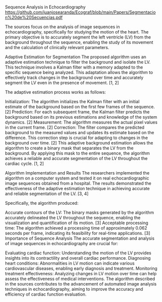 Sequence Analysis in Echocardiography
https://github.com/juanjosearanda/Ecograf/blob/main/Papers/Segmentacion%20de%20Secuencias.pdf 

The sources focus on the analysis of image sequences in echocardiography, specifically for studying the motion of the heart. The primary objective is to accurately segment the left ventricle (LV) from the background throughout the sequence, enabling the study of its movement and the calculation of clinically relevant parameters.

Adaptive Estimation for Segmentation
The proposed algorithm uses an adaptive estimation technique to filter the background and isolate the LV. This technique involves a Kalman filter with a memory adapted to the specific sequence being analyzed. This adaptation allows the algorithm to effectively track changes in the background over time and accurately segment the LV even in the presence of movement. [1, 2]

The adaptive estimation process works as follows:

Initialization: The algorithm initializes the Kalman filter with an initial estimate of the background based on the first few frames of the sequence. [2]
Prediction: For each subsequent frame, the Kalman filter predicts the background based on its previous estimations and knowledge of the system dynamics. [2]
Measurement: The algorithm measures the actual pixel values in the current frame. [2]
Correction: The filter compares the predicted background to the measured values and updates its estimate based on the difference. This correction step is crucial for adapting to changes in the background over time. [2]
This adaptive background estimation allows the algorithm to create a binary mask that separates the LV from the background. By applying this mask to the entire sequence, the algorithm achieves a reliable and accurate segmentation of the LV throughout the cardiac cycle. [1, 2]

Algorithm Implementation and Results
The researchers implemented the algorithm on a computer system and tested it on real echocardiographic image sequences obtained from a hospital. The results demonstrated the effectiveness of the adaptive estimation technique in achieving accurate and reliable segmentation of the LV. [3, 4]

Specifically, the algorithm produced:

Accurate contours of the LV: The binary masks generated by the algorithm accurately delineated the LV throughout the sequence, enabling the visualization and quantification of its motion. [3]
Acceptable processing time: The algorithm achieved a processing time of approximately 0.062 seconds per frame, indicating its feasibility for real-time applications. [3]
Importance of Sequence Analysis
The accurate segmentation and analysis of image sequences in echocardiography are crucial for:

Evaluating cardiac function: Understanding the motion of the LV provides insights into its contractility and overall cardiac performance.
Diagnosing heart conditions: Abnormalities in LV motion can indicate various cardiovascular diseases, enabling early diagnosis and treatment.
Monitoring treatment effectiveness: Analyzing changes in LV motion over time can help assess the effectiveness of medical interventions.
The algorithm described in the sources contributes to the advancement of automated image analysis techniques in echocardiography, aiming to improve the accuracy and efficiency of cardiac function evaluation.
